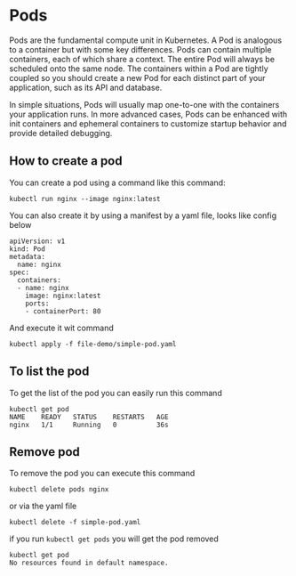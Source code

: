 # Pods

Pods are the fundamental compute unit in Kubernetes. A Pod is analogous to a container but with some key differences. Pods can contain multiple containers, each of which share a context. The entire Pod will always be scheduled onto the same node. The containers within a Pod are tightly coupled so you should create a new Pod for each distinct part of your application, such as its API and database.

In simple situations, Pods will usually map one-to-one with the containers your application runs. In more advanced cases, Pods can be enhanced with init containers and ephemeral containers to customize startup behavior and provide detailed debugging.

## How to create a pod

You can create a pod using a command like this command:

```
kubectl run nginx --image nginx:latest
```

You can also create it by using a manifest by a yaml file, looks like config below

```
apiVersion: v1
kind: Pod
metadata:
  name: nginx
spec:
  containers:
  - name: nginx
    image: nginx:latest
    ports:
    - containerPort: 80
```

And execute it wit command

```
kubectl apply -f file-demo/simple-pod.yaml
```

## To list the pod

To get the list of the pod you can easily run this command

```
kubectl get pod
NAME    READY   STATUS    RESTARTS   AGE
nginx   1/1     Running   0          36s

```

## Remove pod

To remove the pod you can execute this command

```
kubectl delete pods nginx
```

or via the yaml file

```
kubectl delete -f simple-pod.yaml
```

if you run `kubectl get pods` you will get the pod removed

```
kubectl get pod
No resources found in default namespace.
```